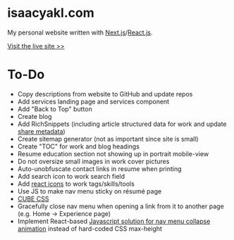 # isaacyakl.com

My personal website written with [Next.js](https://nextjs.org/)/[React.js](https://reactjs.org/).

[Visit the live site &gt;&gt;](https://www.isaacyakl.com)

# To-Do

-  Copy descriptions from website to GitHub and update repos
-  Add services landing page and services component
-  Add "Back to Top" button
-  Create blog
-  Add RichSnippets (including article structured data for work and update [share metadata](https://ogp.me/#no_vertical))
-  Create sitemap generator (not as important since site is small)
-  Create "TOC" for work and blog headings
-  Resume education section not showing up in portrait mobile-view
-  Do not oversize small images in work cover pictures
-  Auto-unobfuscate contact links in resume when printing
-  Add search icon to work search field
-  Add [react icons](https://react-icons.github.io/react-icons) to work tags/skills/tools
-  Use JS to make nav menu sticky on résumé page
-  [CUBE CSS](https://www.smashingmagazine.com/2021/07/global-local-styling-nextjs/)
-  Gracefully close nav menu when opening a link from it to another page (e.g. Home -> Experience page)
-  Implement React-based [Javascript solution for nav menu collapse animation](https://css-tricks.com/using-css-transitions-auto-dimensions/#technique-3-javascript) instead of hard-coded CSS max-height
